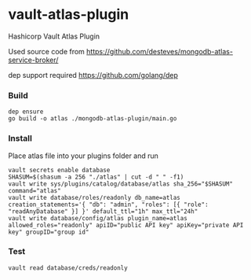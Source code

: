 # vault-atlas-plugin
Hashicorp Vault Atlas Plugin

Used source code from https://github.com/desteves/mongodb-atlas-service-broker/

dep support required https://github.com/golang/dep

### Build
```
dep ensure
go build -o atlas ./mongodb-atlas-plugin/main.go
```

### Install
Place atlas file into your plugins folder and run
```
vault secrets enable database
SHASUM=$(shasum -a 256 "./atlas" | cut -d " " -f1)
vault write sys/plugins/catalog/database/atlas sha_256="$SHASUM" command="atlas"
vault write database/roles/readonly db_name=atlas creation_statements='{ "db": "admin", "roles": [{ "role": "readAnyDatabase" }] }' default_ttl="1h" max_ttl="24h"
vault write database/config/atlas plugin_name=atlas allowed_roles="readonly" apiID="public API key" apiKey="private API key" groupID="group id"
```

### Test
```
vault read database/creds/readonly
```
